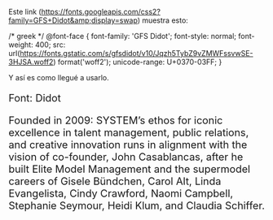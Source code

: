 

<link
      href="https://fonts.googleapis.com/css2?family=GFS+Didot&amp;display=swap"
      rel="stylesheet"
    />

Este link  (https://fonts.googleapis.com/css2?family=GFS+Didot&amp;display=swap) muestra esto:

/* greek */
@font-face {
  font-family: 'GFS Didot';
  font-style: normal;
  font-weight: 400;
  src: url(https://fonts.gstatic.com/s/gfsdidot/v10/Jqzh5TybZ9vZMWFssvwSE-3HJSA.woff2) format('woff2');
  unicode-range: U+0370-03FF;
}

Y así es como llegué a usarlo.

<div class="col-sm 6">
                    <section class="pt-2">
                        <div
                          class="w-full container mx-auto px-10 sm:px-6 md:px-32"
                          style="min-height: 341px"
                        >
                          <p class="mt-8 text-justify didot" style="font-size: 20px">
                            Font: Didot
                          </p>
                          <p class="mt-8 text-justify didot" style="font-size: 20px">
                            Founded in 2009: SYSTEM’s ethos for iconic excellence in talent
                            management, public relations, and creative innovation runs in
                            alignment with the vision of co-founder, John Casablancas, after he
                            built Elite Model Management and the supermodel careers of Gisele
                            Bündchen, Carol Alt, Linda Evangelista, Cindy Crawford, Naomi
                            Campbell, Stephanie Seymour, Heidi Klum, and Claudia Schiffer.
                          </p>
                        </div>
                      </section>
                </div>
